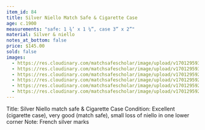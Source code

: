 ```yaml
---
item_id: 84
title: Silver Niello Match Safe & Cigarette Case
age: c.1900
measurements: "safe: 1 ¾’ x 1 ¼”, case 3” x 2”"
material: Silver & niello
notes_at_bottom: false
price: $145.00
sold: false
images:
  - https://res.cloudinary.com/matchsafescholar/image/upload/v1701295930/Niello8.jpg
  - https://res.cloudinary.com/matchsafescholar/image/upload/v1701295930/niello7.jpg
  - https://res.cloudinary.com/matchsafescholar/image/upload/v1701295928/Niello6.jpg
  - https://res.cloudinary.com/matchsafescholar/image/upload/v1701295923/Niello2.jpg
  - https://res.cloudinary.com/matchsafescholar/image/upload/v1701295925/niello3.jpg
  - https://res.cloudinary.com/matchsafescholar/image/upload/v1701295925/Niello4.jpg
---
```

Title:		Silver Niello match safe & Cigarette Case
Condition:	Excellent (cigarette case), very good (match safe), small loss of niello in one lower corner
Note:		French silver marks